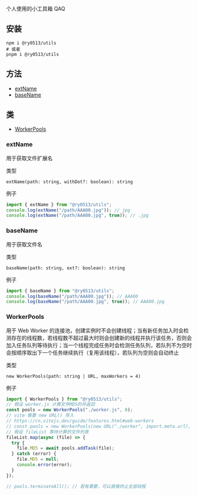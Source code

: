 个人使用的小工具箱 QAQ

## 安装

```shell
npm i @ry0513/utils
# 或者
pnpm i @ry0513/utils
```

## 方法

- [extName](#extName)
- [baseName](#baseName)

## 类

- [WorkerPools](#WorkerPools)

### extName

用于获取文件扩展名

类型

```
extName(path: string, withDot?: boolean): string
```

例子

```js
import { extName } from "@ry0513/utils";
console.log(extName("/path/AAA00.jpg")); // jpg
console.log(extName("/path/AAA00.jpg", true)); // .jpg
```

### baseName

用于获取文件名

类型

```
baseName(path: string, ext?: boolean): string
```

例子

```js
import { baseName } from "@ry0513/utils";
console.log(baseName("/path/AAA00.jpg")); // AAA00
console.log(baseName("/path/AAA00.jpg", true)); // AAA00.jpg
```

### WorkerPools

用于 Web Worker 的连接池，创建实例时不会创建线程；当有新任务加入时会检测存在的线程数，若线程数不超过最大时则会创建新的线程并执行该任务，否则会加入任务队列等待执行；当一个线程完成任务时会检测任务队列，若队列不为空时会按顺序取出下一个任务继续执行（复用该线程），若队列为空则会自动终止

类型

```
new WorkerPools(path: string | URL, maxWorkers = 4)
```

例子

```js
import { WorkerPools } from "@ry0513/utils";
// 假设 worker.js 计算文件MD5的并返回
const pools = new WorkerPools("./worker.js", 8);
// vite 需要 new URL() 导入
// https://cn.vitejs.dev/guide/features.html#web-workers
// const pools = new WorkerPools(new URL("./worker", import.meta.url), 8);
// 假设 fileList 等待计算的文件列表
fileList.map(async (file) => {
  try {
    file.MD5 = await pools.addTask(file);
  } catch (error) {
    file.MD5 = null;
    console.error(error);
  }
});

// pools.terminateAll(); // 若有需要，可以直接终止全部线程
```
